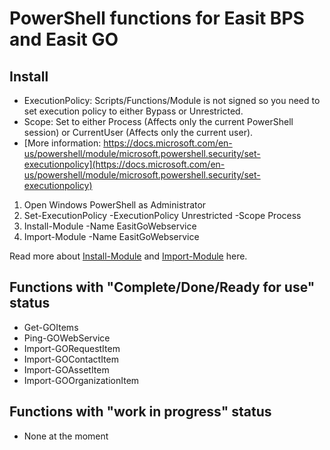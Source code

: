 # PowerShell functions for Easit BPS and Easit GO

## Install

- ExecutionPolicy: Scripts/Functions/Module is not signed so you need to set execution policy to either Bypass or Unrestricted.
- Scope: Set to either Process (Affects only the current PowerShell session) or CurrentUser (Affects only the current user).
- [More information: https://docs.microsoft.com/en-us/powershell/module/microsoft.powershell.security/set-executionpolicy](https://docs.microsoft.com/en-us/powershell/module/microsoft.powershell.security/set-executionpolicy)

1. Open Windows PowerShell as Administrator
2. Set-ExecutionPolicy -ExecutionPolicy Unrestricted -Scope Process
3. Install-Module -Name EasitGoWebservice
4. Import-Module -Name EasitGoWebservice

Read more about [Install-Module](https://docs.microsoft.com/en-us/powershell/module/powershellget/install-module) and [Import-Module](https://docs.microsoft.com/en-us/powershell/module/microsoft.powershell.core/import-module) here.

## Functions with "Complete/Done/Ready for use" status

* Get-GOItems
* Ping-GOWebService
* Import-GORequestItem
* Import-GOContactItem
* Import-GOAssetItem
* Import-GOOrganizationItem

## Functions with "work in progress" status

* None at the moment